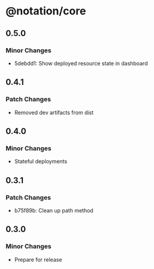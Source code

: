 # @notation/core

## 0.5.0

### Minor Changes

- 5debdd1: Show deployed resource state in dashboard

## 0.4.1

### Patch Changes

- Removed dev artifacts from dist

## 0.4.0

### Minor Changes

- Stateful deployments

## 0.3.1

### Patch Changes

- b75f89b: Clean up path method

## 0.3.0

### Minor Changes

- Prepare for release
